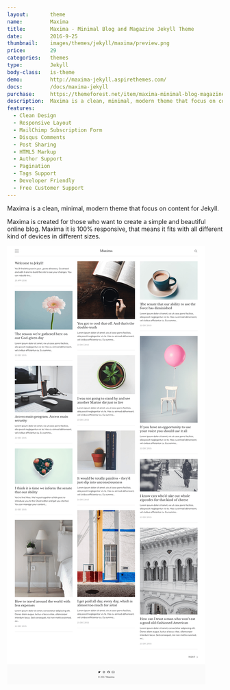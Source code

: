 ```yaml
---
layout:       theme
name:         Maxima
title:        Maxima - Minimal Blog and Magazine Jekyll Theme
date:         2016-9-25
thumbnail:    images/themes/jekyll/maxima/preview.png
price:        29
categories:   themes
type:         Jekyll
body-class:   is-theme
demo:         http://maxima-jekyll.aspirethemes.com/
docs:         /docs/maxima-jekyll
purchase:     https://themeforest.net/item/maxima-minimal-blog-magazine-ghost-theme/19164859?ref=aspirethemes
description:  Maxima is a clean, minimal, modern theme that focus on content for Jekyll.
features:
  - Clean Design
  - Responsive Layout
  - MailChimp Subscription Form
  - Disqus Comments
  - Post Sharing
  - HTML5 Markup
  - Author Support
  - Pagination
  - Tags Support
  - Developer Friendly
  - Free Customer Support
---
```


Maxima is a clean, minimal, modern theme that focus on content for Jekyll.

Maxima is created for those who want to create a simple and beautiful online blog. Maxima it is 100% responsive, that means it fits with all different kind of devices in different sizes.

![maxima-jekyll-full-preview](/images/themes/jekyll/maxima/full-preview.png)